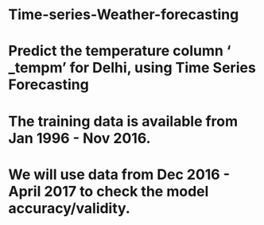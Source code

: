 # Time-series-Weather-forecasting
# Predict the temperature column ‘ _tempm’ for Delhi, using Time Series Forecasting
# The training data is available from Jan 1996 - Nov 2016.
# We will use data from Dec 2016 - April 2017 to check the model accuracy/validity.

